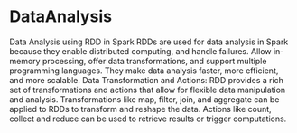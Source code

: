# DataAnalysis
Data Analysis using RDD in Spark
RDDs are used for data analysis in Spark because they enable distributed computing, and handle failures.
Allow in-memory processing, offer data transformations, and support multiple programming languages. 
They make data analysis faster, more efficient, and more scalable.
Data Transformation and Actions: RDD provides a rich set of transformations and actions that allow for flexible data manipulation and analysis. Transformations like map, filter, join, and aggregate can be applied to RDDs to transform and reshape the data. 
Actions like count, collect and reduce can be used to retrieve results or trigger computations.


